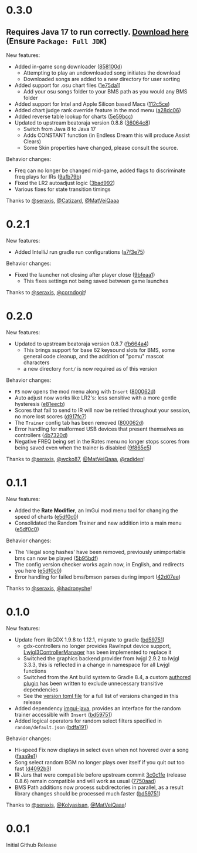 <!--
Template:
```
# 0.1.0
New features:
- Added some new feature / ability (3afd86c58d883970ddd236dc7c8a0d5c5a0d9e3)
  - If needed, additional explanation / context here

Behavior changes:
- An existing feature or function changed its behavior (e40dd711d748b6398611db97f54e1622ac008ae)
  - For example, different output to the user

Thanks to @ User1, @ User2, @ User3!
```

Also run the two find-and-replace regexes below for nice formatting:

To quickly annotate commit hashes, append the full hash in parantheses to each line and then run
this find-and-replace regex (VSCode flavor):
- Find: [$1](https://github.com/seraxis/lr2oraja-endlessdream/commit/$1$2)
- Replace: [$1](https://github.com/seraxis/lr2oraja-endlessdream/commit/$1$2)

To quickly make GitHub usernames into clickable links, prepend each username with @ and then run
this find-and-replace regex (VSCode flavor):
- Find: (?<=Thanks to.*)(?<!\[)@([a-z0-9]+)
- Replace: [@$1](https://github.com/$1)
-->

# 0.3.0

## Requires Java 17 to run correctly. [Download here](https://bell-sw.com/pages/downloads/#jdk-17-lts) (Ensure `Package: Full JDK`)

New features:
- Added in-game song downloader ([858100d](https://github.com/seraxis/lr2oraja-endlessdream/commit/858100da3cb883d5c083137bdd3733b73b1f2b23))
  - Attempting to play an undownloaded song initiates the download
  - Downloaded songs are added to a new directory for user sorting
- Added support for .osu chart files ([1e75da1](https://github.com/seraxis/lr2oraja-endlessdream/commit/1e75da163322ba0ebb187e8a8634adeb4e1f11c7))
  - Add your osu songs folder to your BMS path as you would any BMS folder
- Added support for Intel and Apple Silicon based Macs ([112c5ce](https://github.com/seraxis/lr2oraja-endlessdream/commit/112c5ce0ce7fd3d7942afef572486b40d142b35f))
- Added chart judge rank override feature in the mod menu ([a28dc06](https://github.com/seraxis/lr2oraja-endlessdream/commit/a28dc0677578cd4364eb831a232b703a496e51cf))
- Added reverse table lookup for charts ([5e59bcc](https://github.com/seraxis/lr2oraja-endlessdream/commit/5e59bcc0594a07b2800af3f49b36be3dbe649f8e))
- Updated to upstream beatoraja version 0.8.8 ([36064c8](https://github.com/seraxis/lr2oraja-endlessdream/commit/36064c84296f1c956e7c003f9ff73bf78304aa52))
  - Switch from Java 8 to Java 17
  - Adds CONSTANT function (in Endless Dream this will produce Assist Clears)
  - Some Skin properties have changed, please consult the source.

Behavior changes:
- Freq can no longer be changed mid-game, added flags to discriminate freq plays for IRs ([9afb79b](https://github.com/seraxis/lr2oraja-endlessdream/commit/9afb79bac45217968cc438c523cfbbc316218e34))
- Fixed the LR2 autoadjust logic ([3bad992](https://github.com/seraxis/lr2oraja-endlessdream/commit/3bad992bcd0c36be3d87a1a62ff7cdd5fdf45e82))
- Various fixes for state transition timings

Thanks to [@seraxis](https://github.com/seraxis), [@Catizard](https://github.com/Catizard), [@MatVeiQaaa](https://github.com/MatVeiQaaa)

# 0.2.1
New features:
- Added IntelliJ run gradle run configurations ([a7f3e75](https://github.com/seraxis/lr2oraja-endlessdream/commit/a7f3e751b682951da7b2ddf7a13d1bd3b35eaa74))

Behavior changes:
- Fixed the launcher not closing after player close ([9bfeaa1](https://github.com/seraxis/lr2oraja-endlessdream/commit/9bfeaa1db288643450b19a615c3b2f3cf26c4bbd))
  - This fixes settings not being saved between game launches

Thanks to [@seraxis](https://github.com/seraxis), [@corndogit](https://github.com/corndogit)!

# 0.2.0
New features:
- Updated to upstream beatoraja version 0.8.7 ([fb664a4](https://github.com/seraxis/lr2oraja-endlessdream/commit/fb664a4c7932a8821ba33244fed784d137ca10c2))
  - This brings support for base 62 keysound slots for BMS, some general code cleanup, and the addition of "pomu" mascot characters
  - a new directory `font/` is now required as of this version

Behavior changes:
- `F5` now opens the mod menu along with `Insert` ([800062d](https://github.com/seraxis/lr2oraja-endlessdream/commit/800062dfaa4eef2ce67e3f9d9c86b60051dd31e9))
- Auto adjust now works like LR2's: less sensitive with a more gentle hysteresis ([e81eecb](https://github.com/seraxis/lr2oraja-endlessdream/commit/e81eecb69f3f8d5c9d8a68c7f24acf55a5b161fd))
- Scores that fail to send to IR will now be retried throughout your session, no more lost scores ([d917fc7](https://github.com/seraxis/lr2oraja-endlessdream/commit/d917fc79d349f4d399093c7503fbad93faa7cb5e))
- The `Trainer` config tab has been removed ([800062d](https://github.com/seraxis/lr2oraja-endlessdream/commit/800062dfaa4eef2ce67e3f9d9c86b60051dd31e9))
- Error handling for malformed USB devices that present themselves as controllers ([4b7320d](https://github.com/seraxis/lr2oraja-endlessdream/commit/4b7320de9e786bb2eb808ac48b4c89cd0c660449))
- Negative FREQ being set in the Rates menu no longer stops scores from being saved even when the trainer is disabled ([9f865e5](https://github.com/seraxis/lr2oraja-endlessdream/commit/9f865e519cd89ccc7425e62f516669d7b01dfe96))

Thanks to [@seraxis](https://github.com/seraxis), [@wcko87](https://github.com/wcko87), [@MatVeiQaaa](https://github.com/MatVeiQaaa), [@radiden](https://github.com/radiden)!

# 0.1.1
New features:
- Added the **Rate Modifier**, an ImGui mod menu tool for changing the speed of charts ([e5df0c0](https://github.com/seraxis/lr2oraja-endlessdream/commit/e5df0c058cdd36795b14d687c21360699988096a))
- Consolidated the Random Trainer and new addition into a main menu ([e5df0c0](https://github.com/seraxis/lr2oraja-endlessdream/commit/e5df0c058cdd36795b14d687c21360699988096a))

Behavior changes:
- The 'illegal song hashes' have been removed, previously unimportable bms can now be played ([5b95bdf](https://github.com/seraxis/lr2oraja-endlessdream/commit/5b95bdf933b7560bb18808bd108d9f85fd295fff))
- The config version checker works again now, in English, and redirects you here ([e5df0c0](https://github.com/seraxis/lr2oraja-endlessdream/commit/e5df0c058cdd36795b14d687c21360699988096a))
- Error handling for failed bms/bmson parses during import ([42d07ee](https://github.com/seraxis/lr2oraja-endlessdream/commit/42d07eee732b47d538052fd8e9b27ea139e27b85))

Thanks to [@seraxis](https://github.com/seraxis), [@hadronyche](https://github.com/hadronyche)!

# 0.1.0
New features:
- Update from libGDX 1.9.8 to 1.12.1, migrate to gradle ([bd59751](https://github.com/seraxis/lr2oraja-endlessdream/commit/bd59751954be1c4a1db12014bd4988b598a2adab))
  - gdx-controllers no longer provides RawInput device support, [Lwjgl3ControllerManager](https://github.com/seraxis/lr2oraja-endlessdream/blob/bd59751954be1c4a1db12014bd4988b598a2adab/core/src/bms/player/beatoraja/controller/Lwjgl3ControllerManager.java) has been implemented to replace it
  - Switched the graphics backend provider from lwjgl 2.9.2 to lwjgl 3.3.3, this is reflected in a change in namespace for all Lwjgl functions
  - Switched from the Ant build system to Gradle 8.4, a custom [authored plugin](https://github.com/seraxis/lr2oraja-endlessdream/blob/bd59751954be1c4a1db12014bd4988b598a2adab/buildSrc/src/main/kotlin/org/endlessdream/extra/multiplatform-convention.gradle.kts) has been written to exclude unnecessary transitive dependencies
  - See the [version toml file](https://github.com/seraxis/lr2oraja-endlessdream/blob/bd59751954be1c4a1db12014bd4988b598a2adab/gradle/libs.versions.toml) for a full list of versions changed in this release
- Added dependency [imgui-java](https://github.com/SpaiR/imgui-java#readme), provides an interface for the random trainer accessible with `Insert` ([bd59751](https://github.com/seraxis/lr2oraja-endlessdream/commit/bd59751954be1c4a1db12014bd4988b598a2adab))
- Added logical operators for random select filters specified in `random/default.json` ([bdfa191](https://github.com/seraxis/lr2oraja-endlessdream/commit/bdfa19137b844cc1d6ab5dc237721ff730397241))

Behavior changes:
- Hi-speed Fix now displays in select even when not hovered over a song ([faaa9e1](https://github.com/seraxis/lr2oraja-endlessdream/commit/faaa9e19f82fdc73ae4e59095308137fc5c3eb5e))
- Song select random BGM no longer plays over itself if you quit out too fast ([d4092b3](https://github.com/seraxis/lr2oraja-endlessdream/commit/d4092b34c3b30998f5099515cd3b4de035abcbcf))
- IR Jars that were compatible before upstream commit [3c0c1fe](https://github.com/seraxis/lr2oraja-endlessdream/commit/3c0c1feca2df5a0d5d1dc5c3dc0be580ee39e6c8) (release 0.8.6) remain compatible and will work as usual ([7750aad](https://github.com/seraxis/lr2oraja-endlessdream/commit/7750aad06913fc9ac5b7585a1a787aa5e16afde2))
- BMS Path additions now process subdirectories in parallel, as a result library changes should be processed much faster ([bd59751](https://github.com/seraxis/lr2oraja-endlessdream/commit/bd59751954be1c4a1db12014bd4988b598a2adab))

Thanks to [@seraxis](https://github.com/seraxis), [@Kolyasisan](https://github.com/Kolyasisan), [@MatVeiQaaa](https://github.com/MatVeiQaaa)!

# 0.0.1

Initial Github Release